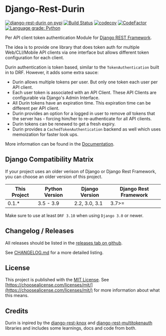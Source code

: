 # Django-Rest-Durin

[![django-rest-durin on pypi](https://img.shields.io/pypi/v/django-rest-durin)](https://pypi.org/project/django-rest-durin/)
[![Build Status](https://travis-ci.com/Eshaan7/django-rest-durin.svg?branch=main)](https://travis-ci.com/Eshaan7/django-rest-durin)
[![codecov](https://codecov.io/gh/Eshaan7/django-rest-durin/branch/main/graph/badge.svg?token=S9KEI0PU05)](https://codecov.io/gh/Eshaan7/django-rest-durin/)
[![CodeFactor](https://www.codefactor.io/repository/github/eshaan7/django-rest-durin/badge)](https://www.codefactor.io/repository/github/eshaan7/django-rest-durin)
<a href="https://lgtm.com/projects/g/Eshaan7/django-rest-durin/context:python">
  <img alt="Language grade: Python" src="https://img.shields.io/lgtm/grade/python/g/Eshaan7/django-rest-durin.svg?logo=lgtm&logoWidth=18"/>
</a>

Per API client token authentication Module for [Django REST Framework](http://www.django-rest-framework.org/).

The idea is to provide one library that does token auth for multiple Web/CLI/Mobile API clients via one interface but allows different token configuration for each client.

Durin authentication is token based, similar to the `TokenAuthentication`
built in to DRF. However, it adds some extra sauce:

- Durin allows multiple tokens per user. But only one token each user per API client.
- Each user token is associated with an API Client. These API Clients are configurable via Django's Admin Interface.
- All Durin tokens have an expiration time. This expiration time can be different per API client.
- Durin provides an option for a logged in user to remove *all*
    tokens that the server has - forcing him/her to re-authenticate for all API clients.
- Durin tokens can be renewed to get a fresh expiry.
- Durin provides a `CachedTokenAuthentication` backend as well which uses memoization for faster look ups.

More information can be found in the [Documentation](https://django-rest-durin.readthedocs.io/).

## Django Compatibility Matrix

If your project uses an older verison of Django or Django Rest Framework, you can choose an older version of this project.

| This Project | Python Version | Django Version | Django Rest Framework |
|--------------|----------------|----------------|-----------------------|
| 0.1.*        | 3.5 - 3.9      | 2.2, 3.0, 3.1  | 3.7>=                 |

Make sure to use at least `DRF 3.10` when using `Django 3.0` or newer.

## Changelog / Releases

All releases should be listed in the [releases tab on github](https://github.com/Eshaan7/django-rest-durin/releases).

See [CHANGELOG.md](CHANGELOG.md) for a more detailed listing.

## License

This project is published with the [MIT License](LICENSE). See [https://choosealicense.com/licenses/mit/](https://choosealicense.com/licenses/mit/) for more information about what this means.

## Credits

Durin is inpired by the [django-rest-knox](https://github.com/James1345/django-rest-knox) and [django-rest-multitokenauth](https://github.com/anexia-it/django-rest-multitokenauth) libraries and includes some learnings, docs and code from both.